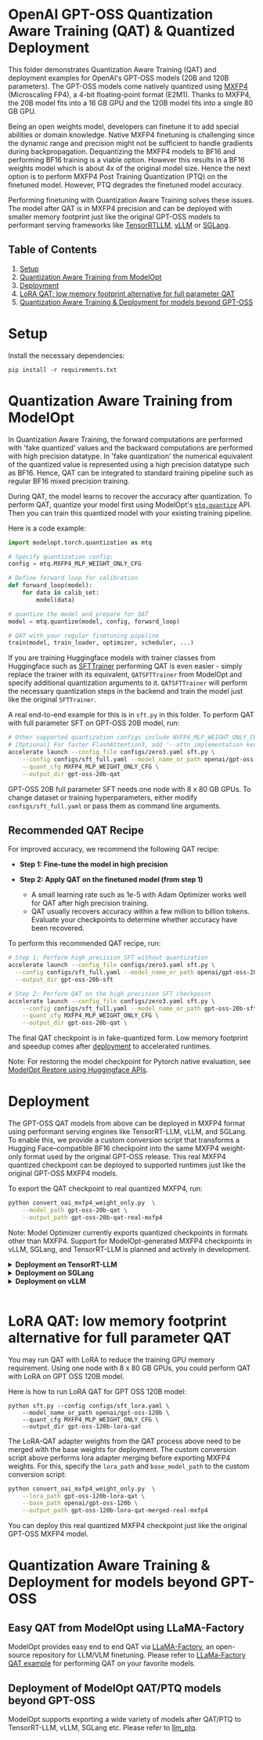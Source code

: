 # OpenAI GPT-OSS Quantization Aware Training (QAT) & Quantized Deployment

This folder demonstrates Quantization Aware Training (QAT) and deployment examples for OpenAI's GPT-OSS models (20B and 120B parameters). The GPT-OSS models come natively quantized using [MXFP4](https://www.opencompute.org/documents/ocp-microscaling-formats-mx-v1-0-spec-final-pdf) (Microscaling FP4), a 4-bit floating-point format (E2M1). Thanks to MXFP4, the 20B model fits into a 16 GB GPU and the 120B model fits into a single 80 GB GPU.

Being an open weights model, developers can finetune it to add special abilities or domain knowledge. Native MXFP4 finetuning is challenging since the dynamic range and precision might not be sufficient to handle gradients during backpropagation. Dequantizing the MXFP4 models to BF16 and performing BF16 training is a viable option. However this results in a BF16 weights model which is about 4x of the original model size. Hence the next option is to perform MXFP4 Post Training Quantization (PTQ) on the finetuned model. However, PTQ degrades the finetuned model accuracy.

Performing finetuning with Quantization Aware Training solves these issues. The model after QAT is in MXFP4 precision and can be deployed with smaller memory footprint just like the original GPT-OSS models to performant serving frameworks like
[TensorRTLLM](https://github.com/NVIDIA/TensorRT-LLM), [vLLM](https://github.com/vllm-project/vllm) or [SGLang](https://github.com/sgl-project/sglang).

## Table of Contents

1. [Setup](#setup)
1. [Quantization Aware Training from ModelOpt](#quantization-aware-training-from-modelopt)
1. [Deployment](#deployment)
1. [LoRA QAT: low memory footprint alternative for full parameter QAT](#lora-qat-low-memory-footprint-alternative-for-full-parameter-qat)
1. [Quantization Aware Training & Deployment for models beyond GPT-OSS](#quantization-aware-training--deployment-for-models-beyond-gpt-oss)

# Setup

Install the necessary dependencies:

```
pip install -r requirements.txt
```

# Quantization Aware Training from ModelOpt

In Quantization Aware Training, the forward computations are performed with 'fake quantized' values and the backward computations are performed with high precision datatype. In 'fake quantization' the numerical equivalent of the quantized value is represented using a high precision datatype such as BF16. Hence, QAT can be integrated to standard training pipeline such as regular BF16 mixed precision training.

During QAT, the model learns to recover the accuracy after quantization. To perform QAT, quantize your model first using ModelOpt's [`mtq.quantize`](https://nvidia.github.io/TensorRT-Model-Optimizer/reference/generated/modelopt.torch.quantization.model_quant.html#modelopt.torch.quantization.model_quant.quantize) API. Then you can train this quantized model with your existing training pipeline.

Here is a code example:

```python
import modelopt.torch.quantization as mtq

# Specify quantization config;
config = mtq.MXFP4_MLP_WEIGHT_ONLY_CFG

# Define forward loop for calibration
def forward_loop(model):
    for data in calib_set:
        model(data)

# quantize the model and prepare for QAT
model = mtq.quantize(model, config, forward_loop)

# QAT with your regular finetuning pipeline
train(model, train_loader, optimizer, scheduler, ...)
```

If you are training Huggingface models with trainer classes from Huggingface such as [SFTTrainer](https://huggingface.co/docs/trl/en/sft_trainer) performing QAT is even easier - simply replace the trainer with its equivalent, `QATSFTTrainer` from ModelOpt and specify additional quantization arguments to it. `QATSFTTrainer` will perform the necessary quantization steps in the backend and train the model just like the original `SFTTrainer`.

A real end-to-end example for this is in `sft.py` in this folder. To perform QAT with full parameter SFT on GPT-OSS 20B model, run:

```sh
# Other supported quantization configs include NVFP4_MLP_WEIGHT_ONLY_CFG, NVFP4_MLP_ONLY_CFG etc.
# [Optional] For faster FlashAttention3, add '--attn_implementation kernels-community/vllm-flash-attn3'
accelerate launch --config_file configs/zero3.yaml sft.py \
    --config configs/sft_full.yaml --model_name_or_path openai/gpt-oss-20b \
    --quant_cfg MXFP4_MLP_WEIGHT_ONLY_CFG \
    --output_dir gpt-oss-20b-qat
```

GPT-OSS 20B full parameter SFT needs one node with 8 x 80 GB GPUs. To change dataset or training hyperparameters, either modify `configs/sft_full.yaml` or pass them as command line arguments.

## Recommended QAT Recipe

For improved accuracy, we recommend the following QAT recipe:

- **Step 1: Fine-tune the model in high precision**

- **Step 2: Apply QAT on the finetuned model (from step 1)**

  - A small learning rate such as 1e-5 with Adam Optimizer works well for QAT after high precision training.
  - QAT usually recovers accuracy within a few million to billion tokens. Evaluate your checkpoints to determine whether accuracy have been recovered.

To perform this recommended QAT recipe, run:

```sh
# Step 1: Perform high precision SFT without quantization
accelerate launch --config_file configs/zero3.yaml sft.py \
  --config configs/sft_full.yaml --model_name_or_path openai/gpt-oss-20b \
  --output_dir gpt-oss-20b-sft

# Step 2: Perform QAT on the high precision SFT checkpoint
accelerate launch --config_file configs/zero3.yaml sft.py \
    --config configs/sft_full.yaml --model_name_or_path gpt-oss-20b-sft \
    --quant_cfg MXFP4_MLP_WEIGHT_ONLY_CFG \
    --output_dir gpt-oss-20b-qat \
```

The final QAT checkpoint is in fake-quantized form. Low memory footprint and speedup comes after [deployment](#deployment) to accelerated runtimes.

Note: For restoring the model checkpoint for Pytorch native evaluation, see [ModelOpt Restore using Huggingface APIs](https://nvidia.github.io/TensorRT-Model-Optimizer/guides/6_save_load.html#modelopt-save-restore-using-huggingface-checkpointing-apis).

# Deployment

The GPT-OSS QAT models from above can be deployed in MXFP4 format using performant serving engines like TensorRT-LLM, vLLM, and SGLang. To enable this, we provide a custom conversion script that transforms a Hugging Face–compatible BF16 checkpoint into the same MXFP4 weight-only format used by the original GPT-OSS release. This real MXFP4 quantized checkpoint can be deployed to supported runtimes just like the original GPT-OSS MXFP4 models.

To export the QAT checkpoint to real quantized MXFP4, run:

```bash
python convert_oai_mxfp4_weight_only.py  \
    --model_path gpt-oss-20b-qat \
    --output_path gpt-oss-20b-qat-real-mxfp4
```

Note: Model Optimizer currently exports quantized checkpoints in formats other than MXFP4. Support for ModelOpt-generated MXFP4 checkpoints in vLLM, SGLang, and TensorRT-LLM is planned and actively in development.

<details>
<summary><strong>Deployment on TensorRT-LLM</strong></summary>

To setup TensorRT-LLM, follow the official guide: [Deploying GPT-OSS on TensorRT-LLM](https://github.com/NVIDIA/TensorRT-LLM/blob/main/docs/source/blogs/tech_blog/blog9_Deploying_GPT_OSS_on_TRTLLM.md)
Once installed, launch an OpenAI-compatible endpoint using:

```bash
trtllm-serve path/to/quantized/checkpoint --tokenizer /path/to/tokenizer --max_batch_size <max_batch_size> --max_num_tokens <max_num_tokens> --max_seq_len <max_seq_len> --tp_size <tp_size> --pp_size <pp_size> --host <host_ip_address> --port <port> --kv_cache_free_gpu_memory_fraction 0.95

```

</details>

<details>
<summary><strong>Deployment on SGLang</strong></summary>

To setup SGLang, refer to the setup issue: [SGLang Setup Guide](https://github.com/sgl-project/sglang/issues/8833)
Then start the server with:

```bash
python3 -m sglang.launch_server --model <model-path> --tp <tp_size>

```

</details>

<details>
<summary><strong>Deployment on vLLM</strong></summary>

To deploy with vLLM, follow the [OpenAI Cookbook instructions](https://cookbook.openai.com/articles/gpt-oss/run-vllm)
Then start the server with:

```bash
vllm serve <model_path>

```

</details>
<br>

# LoRA QAT: low memory footprint alternative for full parameter QAT

You may run QAT with LoRA to reduce the training GPU memory requirement. Using one node with 8 x 80 GB GPUs, you could perform QAT with LoRA on GPT OSS 120B model.

Here is how to run LoRA QAT for GPT OSS 120B model:

```
python sft.py --config configs/sft_lora.yaml \
    --model_name_or_path openai/gpt-oss-120b \
    --quant_cfg MXFP4_MLP_WEIGHT_ONLY_CFG \
    --output_dir gpt-oss-120b-lora-qat
```

The LoRA-QAT adapter weights from the QAT process above need to be merged with the base weights for deployment.
The custom conversion script above performs lora adapter merging before exporting MXFP4 weights. For this, specify the `lora_path` and `base_model_path` to the custom conversion script:

```sh
python convert_oai_mxfp4_weight_only.py  \
    --lora_path gpt-oss-120b-lora-qat \
    --base_path openai/gpt-oss-120b \
    --output_path gpt-oss-120b-lora-qat-merged-real-mxfp4
```

You can deploy this real quantized MXFP4 checkpoint just like the original GPT-OSS MXFP4 model.

# Quantization Aware Training & Deployment for models beyond GPT-OSS

## Easy QAT from ModelOpt using LLaMA-Factory

ModelOpt provides easy end to end QAT via [LLaMA-Factory](https://github.com/hiyouga/LLaMA-Factory), an open-source repository for LLM/VLM finetuning. Please refer to [LLaMa-Factory QAT example](https://github.com/NVIDIA/TensorRT-Model-Optimizer/tree/main/examples/llm_qat/llama_factory) for performing QAT on your favorite models.

## Deployment of ModelOpt QAT/PTQ models beyond GPT-OSS

ModelOpt supports exporting a wide variety of models after QAT/PTQ to TensorRT-LLM, vLLM, SGLang etc. Please refer to [llm_ptq](https://github.com/NVIDIA/TensorRT-Model-Optimizer/tree/main/examples/llm_ptq).
